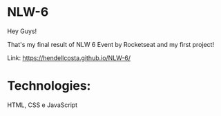 # NLW-6

Hey Guys!

That's my final result of NLW 6 Event by Rocketseat and my first project!

Link: https://hendellcosta.github.io/NLW-6/


<div class="Title">
<h1> Technologies: </h1>
<p> HTML, CSS e JavaScript </p>
</div>
